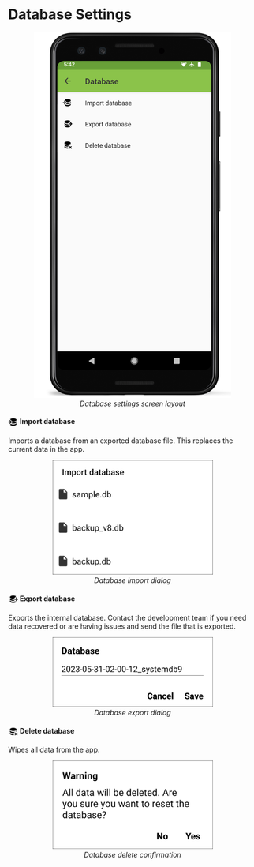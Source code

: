 Database Settings
=================

<figure align="center" class="image">
  <img src="/_static/images/settings/database/settings_database_framed.png" width="400px"> 
  <figcaption><i>Database settings screen
layout</i></figcaption> 
</figure>

#### <img ref="import" style="vertical-align: middle;" src="/_static/icons/settings/database/database-import.png" width="20px"> Import database

Imports a database from an exported database file. This replaces the
current data in the app.

<figure align="center" class="image">
  <img src="/_static/images/settings/database/settings_database_import.png" width="325px"> 
  <figcaption><i>Database import dialog</i></figcaption> 
</figure>

#### <img ref="export" style="vertical-align: middle;" src="/_static/icons/settings/database/database-export.png" width="20px"> Export database

Exports the internal database. Contact the development team if you need
data recovered or are having issues and send the file that is exported.

<figure align="center" class="image">
  <img src="/_static/images/settings/database/settings_database_export.png" width="325px"> 
  <figcaption><i>Database export dialog</i></figcaption> 
</figure>

#### <img ref="remove" style="vertical-align: middle;" src="/_static/icons/settings/database/database-remove.png" width="20px"> Delete database

Wipes all data from the app.

<figure align="center" class="image">
  <img src="/_static/images/settings/database/settings_database_delete.png" width="325px"> 
  <figcaption><i>Database delete confirmation</i></figcaption> 
</figure>
